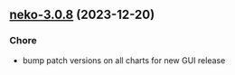 

## [neko-3.0.8](https://github.com/truecharts/charts/compare/neko-3.0.7...neko-3.0.8) (2023-12-20)

### Chore

- bump patch versions on all charts for new GUI release
  
  